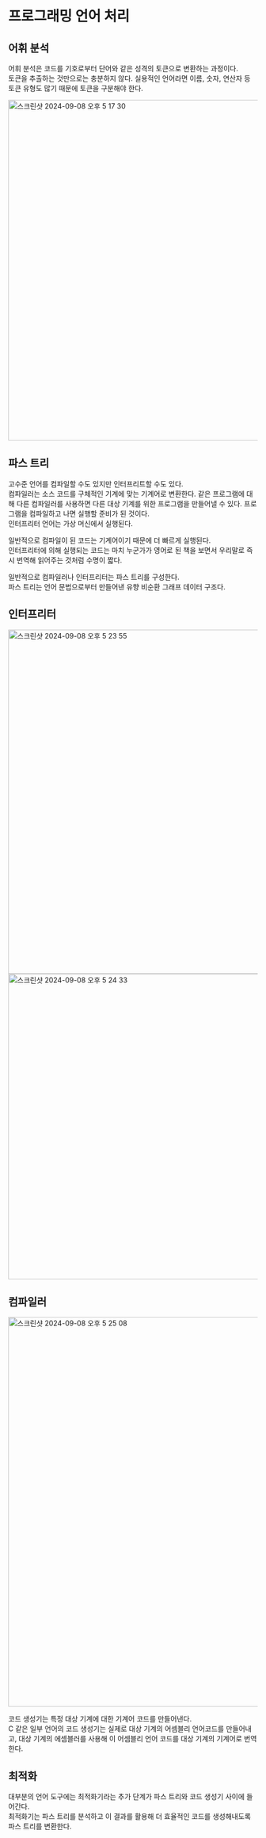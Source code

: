 # 프로그래밍 언어 처리

## 어휘 분석

어휘 분석은 코드를 기호로부터 단어와 같은 성격의 토큰으로 변환하는 과정이다. <br>
토큰을 추출하는 것만으로는 충분하지 않다. 실용적인 언어라면 이름, 숫자, 연산자 등 토큰 유형도 많기 때문에 토큰을 구분해야 한다. <br>


<img width="688" alt="스크린샷 2024-09-08 오후 5 17 30" src="https://github.com/user-attachments/assets/0debdaa8-2ac7-4bcb-9b86-faef5278ecc0">

## 파스 트리

고수준 언어를 컴파일할 수도 있지만 인터프리트할 수도 있다. <br>
컴파일러는 소스 코드를 구체적인 기계에 맞는 기계어로 변환한다. 같은 프로그램에 대해 다른 컴파일러를 사용하면 다른 대상 기계를 위한 프로그램을 만들어낼 수 있다. 프로그램을 컴파일하고 나면 실행할 준비가 된 것이다. <br>
인터프리터 언어는 가상 머신에서 실행된다.

일반적으로 컴파일이 된 코드는 기계어이기 때문에 더 빠르게 실행된다. <br>
인터프리터에 의해 실행되는 코드는 마치 누군가가 영어로 된 책을 보면서 우리말로 즉시 번역해 읽어주는 것처럼 수명이 짧다.

일반적으로 컴파일러나 인터프리터는 파스 트리를 구성한다. <br>
파스 트리는 언어 문법으로부터 만들어낸 유향 비순환 그래프 데이터 구조다.

## 인터프리터

<img width="695" alt="스크린샷 2024-09-08 오후 5 23 55" src="https://github.com/user-attachments/assets/70ddb56f-f589-4be9-8467-ed8506fc0595">

<img width="617" alt="스크린샷 2024-09-08 오후 5 24 33" src="https://github.com/user-attachments/assets/9e0f084e-af4c-4dad-9b0c-60ae1ad908bb">

## 컴파일러

<img width="787" alt="스크린샷 2024-09-08 오후 5 25 08" src="https://github.com/user-attachments/assets/9092ff56-6c0b-47ad-b266-05c71a16745b">

코드 생성기는 특정 대상 기계에 대한 기계어 코드를 만들어낸다. <br>
C 같은 일부 언어의 코드 생성기는 실제로 대상 기계의 어셈블리 언어코드를 만들어내고, 대상 기계의 에셈블러를 사용해 이 어셈블리 언어 코드를 대상 기계의 기계어로 번역한다.

## 최적화

대부분의 언어 도구에는 최적화기라는 추가 단계가 파스 트리와 코드 생성기 사이에 들어간다. <br>
최적화기는 파스 트리를 분석하고 이 결과를 활용해 더 효율적인 코드를 생성해내도록 파스 트리를 변환한다.






